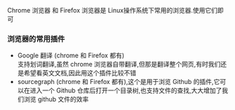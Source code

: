 Chrome 浏览器 和 Firefox 浏览器是 Linux操作系统下常用的浏览器.使用它们即可

### 浏览器的常用插件  
* Google 翻译 (chrome 和 Firefox 都有)  
  支持划词翻译,虽然 chrome 浏览器自带翻译,但那是翻译整个网页,有时我们还是希望看英文文档,因此用这个插件比较不错  
* sourcegraph (chrome 和 Firefox 都有),这个是用于浏览 Github 的插件,它可以在进入一个 Github 仓库后打开一个目录树,也支持文件的查找,大大增加了我们浏览 github 文件的效率  

